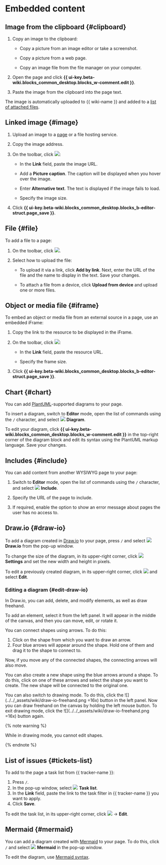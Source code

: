 # Embedded content


## Image from the clipboard {#clipboard}

1. Copy an image to the clipboard:

   - Copy a picture from an image editor or take a screenshot.

   - Copy a picture from a web page.

   - Copy an image file from the file manager on your computer.

1. Open the page and click **{{ ui-key.beta-wiki.blocks_common_desktop.blocks_w-comment.edit }}**.

1. Paste the image from the clipboard into the page text.

The image is automatically uploaded to {{ wiki-name }} and added to a [list of attached files](../attach-file.md).

## Linked image {#image}

1. Upload an image to a [page](../add-image.md) or a file hosting service.

1. Copy the image address.

1. On the toolbar, click ![](../../_assets/wiki/svg/wysiwyg/image.svg):

   * In the **Link** field, paste the image URL.

   * Add a **Picture caption**. The caption will be displayed when you hover over the image.

   * Enter **Alternative text**. The text is displayed if the image fails to load.

   * Specify the image size.

1. Click **{{ ui-key.beta-wiki.blocks_common_desktop.blocks_b-editor-struct.page_save }}**.

## File {#file}

To add a file to a page:

1. On the toolbar, click ![](../../_assets/wiki/svg/wysiwyg/file.svg).

1. Select how to upload the file:

   * To upload it via a link, click **Add by link**. Next, enter the URL of the file and the name to display in the text. Save your changes.

   * To attach a file from a device, click **Upload from device** and upload one or more files.

## Object or media file {#iframe}

To embed an object or media file from an external source in a page, use an embedded iFrame:

1. Copy the link to the resource to be displayed in the iFrame.

1. On the toolbar, click ![](../../_assets/wiki/svg/wysiwyg/iframe.svg):

   * In the **Link** field, paste the resource URL.

   * Specify the frame size.

1. Click **{{ ui-key.beta-wiki.blocks_common_desktop.blocks_b-editor-struct.page_save }}**.

## Chart {#chart}

You can add [PlantUML](https://plantuml.com/)-supported diagrams to your page.

To insert a diagram, switch to **Editor** mode, open the list of commands using the `/` character, and select ![](../../_assets/wiki/svg/wysiwyg/chart.svg) **Diagram**.

To edit your diagram, click **{{ ui-key.beta-wiki.blocks_common_desktop.blocks_w-comment.edit }}** in the top-right corner of the diagram block and edit its syntax using the PlantUML markup language. Save your changes.

## Includes {#include}

You can add content from another WYSIWYG page to your page:

1. Switch to **Editor** mode, open the list of commands using the `/` character, and select ![](../../_assets/wiki/svg/wysiwyg/include.svg) **Include**.

1. Specify the URL of the page to include.

1. If required, enable the option to show an error message about pages the user has no access to.

## Draw.io {#draw-io}

To add a diagram created in [Draw.io](http://draw.io/) to your page, press `/` and select ![](../../_assets/wiki/svg/wysiwyg/draw-io.svg) **Draw.io** from the pop-up window.

To change the size of the diagram, in its upper-right corner, click ![](../../_assets/wiki/svg/actions-icon.svg) **Settings** and set the new width and height in pixels.

To edit a previously created diagram, in its upper-right corner, click ![](../../_assets/wiki/svg/actions-icon.svg) and select **Edit**.

### Editing a diagram {#edit-draw-io}

In Draw.io, you can add, delete, and modify elements, as well as draw freehand.

To add an element, select it from the left panel. It will appear in the middle of the canvas, and then you can move, edit, or rotate it.

You can connect shapes using arrows. To do this:

1. Click on the shape from which you want to draw an arrow.
1. Four blue arrows will appear around the shape. Hold one of them and drag it to the shape to connect to.

Now, if you move any of the connected shapes, the connecting arrows will also move.

You can also create a new shape using the blue arrows around a shape. To do this, click on one of these arrows and select the shape you want to create. The new shape will be connected to the original one.

You can also switch to drawing mode. To do this, click the ![](../../_assets/wiki/draw-io-freehand.png =16x) button in the left panel. Now you can draw freehand on the canvas by holding the left mouse button. To exit drawing mode, click the ![](../../_assets/wiki/draw-io-freehand.png =16x) button again.

{% note warning %}

While in drawing mode, you cannot edit shapes.

{% endnote %}

## List of issues {#tickets-list}

To add to the page a task list from {{ tracker-name }}:

1. Press `/`.
1. In the pop-up window, select ![](../../_assets/wiki/svg/wysiwyg/tickets-list.svg) **Task list**.
1. In the **Link** field, paste the link to the task filter in {{ tracker-name }} you want to apply.
1. Click **Save**.

To edit the task list, in its upper-right corner, click ![](../../_assets/wiki/svg/actions-icon.svg) → **Edit**.

## Mermaid {#mermaid}

You can add a diagram created with [Mermaid](http://mermaid.js.org/) to your page. To do this, click `/` and select ![](../../_assets/wiki/svg/mermaid.svg) **Mermaid** in the pop-up window.

To edit the diagram, use [Mermaid syntax](http://mermaid.js.org/config/Tutorials.html).